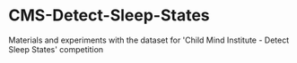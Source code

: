 # CMS-Detect-Sleep-States
Materials and experiments with the dataset for 'Child Mind Institute - Detect Sleep States' competition
